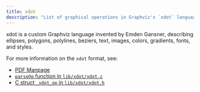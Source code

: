 ```yaml
---
title: xdot
description: "List of graphical operations in Graphviz's `xdot` language."
---
```

xdot is a custom Graphviz language invented by Emden Gansner, describing
ellipses, polygons, polylines, beziers, text, images, colors, gradients, fonts,
and styles.

For more information on the `xdot` format, see:

- [PDF Manpage](https://graphviz.org/pdf/xdot.3.pdf)
- [`parseOp` function in `lib/xdot/xdot.c`](https://gitlab.com/graphviz/graphviz/-/blob/main/lib/xdot/xdot.c#L157)
- [C struct `_xdot_op` in `lib/xdot/xdot.h`](https://gitlab.com/graphviz/graphviz/-/blob/main/lib/xdot/xdot.h#L128)
